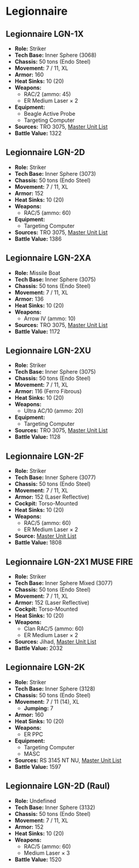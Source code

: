 # Legionnaire
## Legionnaire LGN-1X
- **Role:** Striker
- **Tech Base:** Inner Sphere (3068)
- **Chassis:** 50 tons (Endo Steel)
- **Movement:** 7 / 11, XL
- **Armor:** 160
- **Heat Sinks:** 10 (20)
- **Weapons:**
  - RAC/2 (ammo: 45)
  - ER Medium Laser × 2
- **Equipment:**
  - Beagle Active Probe
  - Targeting Computer
- **Sources:** TRO 3075, [Master Unit List](http://masterunitlist.info/Unit/Details/1862/legionnaire-lgn-1x)
- **Battle Value:** 1322

## Legionnaire LGN-2D
- **Role:** Striker
- **Tech Base:** Inner Sphere (3073)
- **Chassis:** 50 tons (Endo Steel)
- **Movement:** 7 / 11, XL
- **Armor:** 152
- **Heat Sinks:** 10 (20)
- **Weapons:**
  - RAC/5 (ammo: 60)
- **Equipment:**
  - Targeting Computer
- **Sources:** TRO 3075, [Master Unit List](http://masterunitlist.info/Unit/Details/1863/legionnaire-lgn-2d)
- **Battle Value:** 1386

## Legionnaire LGN-2XA
- **Role:** Missile Boat
- **Tech Base:** Inner Sphere (3075)
- **Chassis:** 50 tons (Endo Steel)
- **Movement:** 7 / 11, XL
- **Armor:** 136
- **Heat Sinks:** 10 (20)
- **Weapons:**
  - Arrow IV (ammo: 10)
- **Sources:** TRO 3075, [Master Unit List](http://masterunitlist.info/Unit/Details/1865/legionnaire-lgn-2xa)
- **Battle Value:** 1172

## Legionnaire LGN-2XU
- **Role:** Striker
- **Tech Base:** Inner Sphere (3075)
- **Chassis:** 50 tons (Endo Steel)
- **Movement:** 7 / 11, XL
- **Armor:** 116 (Ferro Fibrous)
- **Heat Sinks:** 10 (20)
- **Weapons:**
  - Ultra AC/10 (ammo: 20)
- **Equipment:**
  - Targeting Computer
- **Sources:** TRO 3075, [Master Unit List](http://masterunitlist.info/Unit/Details/1866/legionnaire-lgn-2xu)
- **Battle Value:** 1128

## Legionnaire LGN-2F
- **Role:** Striker
- **Tech Base:** Inner Sphere (3077)
- **Chassis:** 50 tons (Endo Steel)
- **Movement:** 7 / 11, XL
- **Armor:** 152 (Laser Reflective)
- **Cockpit:** Torso-Mounted
- **Heat Sinks:** 10 (20)
- **Weapons:**
  - RAC/5 (ammo: 60)
  - ER Medium Laser × 2
- **Source:** [Master Unit List](http://masterunitlist.info/Unit/Details/4491/legionnaire-lgn-2f)
- **Battle Value:** 1808

## Legionnaire LGN-2X1 MUSE FIRE
- **Role:** Striker
- **Tech Base:** Inner Sphere Mixed (3077)
- **Chassis:** 50 tons (Endo Steel)
- **Movement:** 7 / 11, XL
- **Armor:** 152 (Laser Reflective)
- **Cockpit:** Torso-Mounted
- **Heat Sinks:** 10 (20)
- **Weapons:**
  - Clan RAC/5 (ammo: 60)
  - ER Medium Laser × 2
- **Sources:** Jihad, [Master Unit List](http://masterunitlist.info/Unit/Details/1864/legionnaire-lgn-2x1-muse-fire)
- **Battle Value:** 2032

## Legionnaire LGN-2K
- **Role:** Striker
- **Tech Base:** Inner Sphere (3128)
- **Chassis:** 50 tons (Endo Steel)
- **Movement:** 7 / 11 (14), XL
  - **Jumping:** 7
- **Armor:** 160
- **Heat Sinks:** 10 (20)
- **Weapons:**
  - ER PPC
- **Equipment:**
  - Targeting Computer
  - MASC
- **Sources:** RS 3145 NT NU, [Master Unit List](http://masterunitlist.info/Unit/Details/6905/legionnaire-lgn-2k)
- **Battle Value:** 1597

## Legionnaire LGN-2D (Raul)
- **Role:** Undefined
- **Tech Base:** Inner Sphere (3132)
- **Chassis:** 50 tons (Endo Steel)
- **Movement:** 7 / 11, XL
- **Armor:** 152
- **Heat Sinks:** 10 (20)
- **Weapons:**
  - RAC/5 (ammo: 60)
  - Medium Laser × 3
- **Battle Value:** 1520

